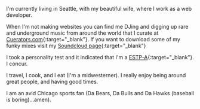 I'm currently living in Seattle, with my beautiful wife, where I work as a web developer.

When I'm not making websites you can find me DJing and digging up rare and underground music from around the world that I curate at [Cuerators.com](http://cuerators.com){:target="_blank"}. If you want to download some of my funky mixes visit my [Soundcloud page](https://soundcloud.com/dmoon/sets/the-mixes){:target="_blank"}

I took a personality test and it indicated that I'm a [ESTP-A](http://www.truity.com/personality-type/ESTP){:target="_blank"}. I concur.

I travel, I cook, and I eat (I'm a midwesterner). I really enjoy being around great people, and having good times.

I am an avid Chicago sports fan (Da Bears, Da Bulls and Da Hawks (baseball is boring)...amen).
